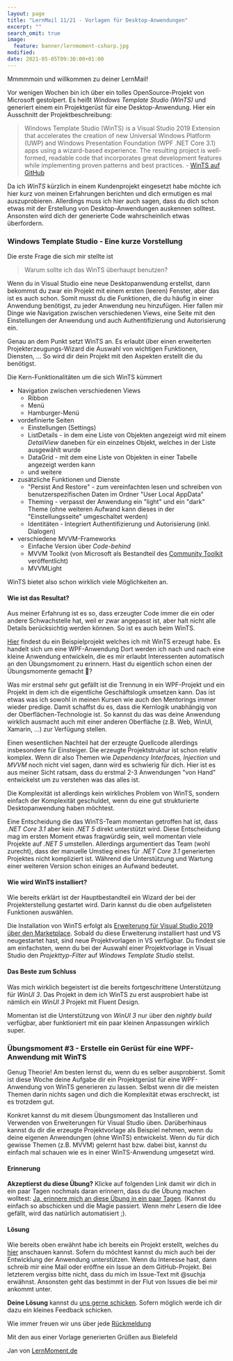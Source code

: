 ```yaml
---
layout: page
title: "LernMail 11/21 - Vorlagen für Desktop-Anwendungen"
excerpt: ""
search_omit: true
image:
  feature: banner/lernmoment-csharp.jpg
modified:
date: 2021-05-05T09:30:00+01:00
---
```


Mmmmmoin und willkommen zu deiner LernMail!

Vor wenigen Wochen bin ich über ein tolles OpenSource-Projekt von Microsoft gestolpert. Es heißt *Windows Template Studio (WinTS)* und generiert einem ein Projektgerüst für eine Desktop-Anwendung. Hier ein Ausschnitt der Projektbeschreibung:

> Windows Template Studio (WinTS) is a Visual Studio 2019 Extension that accelerates the creation of new Universal Windows Platform (UWP) and Windows Presentation Foundation (WPF .NET Core 3.1) apps using a wizard-based experience. The resulting project is well-formed, readable code that incorporates great development features while implementing proven patterns and best practices. - [WinTS auf GitHub](https://github.com/microsoft/WindowsTemplateStudio)

Da ich *WinTS* kürzlich in einem Kundenprojekt eingesetzt habe möchte ich hier kurz von meinen Erfahrungen berichten und dich ermutigen es mal auszuprobieren. Allerdings muss ich hier auch sagen, dass du dich schon etwas mit der Erstellung von Desktop-Anwendungen auskennen solltest. Ansonsten wird dich der generierte Code wahrscheinlich etwas überfordern.

### Windows Template Studio - Eine kurze Vorstellung
Die erste Frage die sich mir stellte ist

> Warum sollte ich das WinTS überhaupt benutzen?

Wenn du in Visual Studio eine neue Desktopanwendung erstellst, dann bekommst du zwar ein Projekt mit einem ersten (leeren) Fenster, aber das ist es auch schon. Somit musst du die Funktionen, die du häufig in einer Anwendung benötigst, zu jeder Anwendung neu hinzufügen. Hier fallen mir Dinge wie Navigation zwischen verschiedenen Views, eine Seite mit den Einstellungen der Anwendung und auch Authentifizierung und Autorisierung ein.

Genau an dem Punkt setzt WinTS an. Es erlaubt über einen erweiterten Projekterzeugungs-Wizard die Auswahl von wichtigen Funktionen, Diensten, ... So wird dir dein Projekt mit den Aspekten erstellt die du benötigst.

Die Kern-Funktionalitäten um die sich WinTS kümmert
 - Navigation zwischen verschiedenen Views 
   - Ribbon
   - Menü
   - Hamburger-Menü
 - vordefinierte Seiten
   - Einstellungen (Settings)
   - ListDetails - in dem eine Liste von Objekten angezeigt wird mit einem *DetailView* daneben für ein einzelnes Objekt, welches in der Liste ausgewählt wurde
   - DataGrid - mit dem eine Liste von Objekten in einer Tabelle angezeigt werden kann
   - und weitere
 - zusätzliche Funktionen und Dienste
   - "Persist And Restore" - zum vereinfachten lesen und schreiben von benutzerspezifischen Daten im Ordner "User Local AppData"
   - Theming - verpasst der Anwendung ein "light" und ein "dark" Theme (ohne weiteren Aufwand kann dieses in der "Einstellungsseite" umgeschaltet werden)
   - Identitäten - Integriert Authentifizierung und Autorisierung (inkl. Dialogen)
 - verschiedene MVVM-Frameworks
   - Einfache Version über *Code-behind*
   - MVVM Toolkit (von Microsoft als Bestandteil des [Community Toolkit](https://github.com/windows-toolkit/WindowsCommunityToolkit) veröffentlicht)
   - MVVMLight

WinTS bietet also schon wirklich viele Möglichkeiten an.

#### Wie ist das Resultat?
Aus meiner Erfahrung ist es so, dass erzeugter Code immer die ein oder andere Schwachstelle hat, weil er zwar angepasst ist, aber halt nicht alle Details berücksichtig werden können. So ist es auch beim WinTS.

[Hier](https://github.com/LernMoment/UebungsMomentReminder) findest du ein Beispielprojekt welches ich mit WinTS erzeugt habe. Es handelt sich um eine WPF-Anwendung  Dort werden ich nach und nach eine kleine Anwendung entwickeln, die es mir erlaubt Interessenten automatisch an den Übungsmoment zu erinnern. Hast du eigentlich schon einen der Übungsmomente gemacht 🧐?

Was mir erstmal sehr gut gefällt ist die Trennung in ein WPF-Projekt und ein Projekt in dem ich die eigentliche Geschäftslogik umsetzen kann. Das ist etwas was ich sowohl in meinen Kursen wie auch den Mentorings immer wieder predige. Damit schaffst du es, dass die Kernlogik unabhängig von der Oberflächen-Technologie ist. So kannst du das was deine Anwendung wirklich ausmacht auch mit einer anderen Oberfläche (z.B. Web, WinUI, Xamarin, ...) zur Verfügung stellen.

Einen wesentlichen Nachteil hat der erzeugte Quellcode allerdings insbesondere für Einsteiger. Die erzeugte Projektstruktur ist schon relativ komplex. Wenn dir also Themen wie *Dependency *Interfaces*, Injection* und *MVVM* noch nicht viel sagen, dann wird es schwierig für dich. Hier ist es aus meiner Sicht ratsam, dass du erstmal 2-3 Anwendungen "von Hand" entwickelst um zu verstehen was das alles ist. 

Die Komplexität ist allerdings kein wirkliches Problem von WinTS, sondern einfach der Komplexität geschuldet, wenn du eine gut strukturierte Desktopanwendung haben möchtest.

Eine Entscheidung die das WinTS-Team momentan getroffen hat ist, dass *.NET Core 3.1* aber kein *.NET 5* direkt unterstützt wird. Diese Entscheidung mag im ersten Moment etwas fragwürdig sein, weil momentan viele Projekte auf *.NET 5* umstellen. Allerdings argumentiert das Team (wohl zurecht), dass der manuelle Umstieg eines für *.NET Core 3.1* generierten Projektes nicht kompliziert ist. Während die Unterstützung und Wartung einer weiteren Version schon einiges an Aufwand bedeutet.

#### Wie wird WinTS installiert?
Wie bereits erklärt ist der Hauptbestandteil ein Wizard der bei der Projekterstellung gestartet wird. Darin kannst du die oben aufgelisteten Funktionen auswählen.

Die Installation von WinTS erfolgt als [Erweiterung für Visual Studio 2019 über den Marketplace](https://marketplace.visualstudio.com/items?itemName=WASTeamAccount.WindowsTemplateStudio). Sobald du diese Erweiterung installiert hast und VS neugestartet hast, sind neue Projektvorlagen in VS verfügbar. Du findest sie am einfachsten, wenn du bei der Auswahl einer Projektvorlage in Visual Studio den *Projekttyp-Filter* auf *Windows Template Studio* stellst.

#### Das Beste zum Schluss
Was mich wirklich begeistert ist die bereits fortgeschrittene Unterstützung für *WinUI 3*. Das Projekt in dem ich WinTS zu erst ausprobiert habe ist nämlich ein *WinUI 3* Projekt mit Fluent Design.

Momentan ist die Unterstützung von *WinUI 3* nur über den *nightly build* verfügbar, aber funktioniert mit ein paar kleinen Anpassungen wirklich super. 

### Übungsmoment #3 - Erstelle ein Gerüst für eine WPF-Anwendung mit WinTS
Genug Theorie! Am besten lernst du, wenn du es selber ausprobierst. Somit ist diese Woche deine Aufgabe dir ein Projektgerüst für eine WPF-Anwendung von WinTS generieren zu lassen. Selbst wenn dir die meisten Themen darin nichts sagen und dich die Komplexität etwas erschreckt, ist es trotzdem gut.

Konkret kannst du mit diesem Übungsmoment das Installieren und Verwenden von Erweiterungen für Visual Studio üben. Darüberhinaus kannst du dir die erzeugte Projektvorlage als Beispiel nehmen, wenn du deine eigenen Anwendungen (ohne WinTS) entwickelst. Wenn du für dich gewisse Themen (z.B. MVVM) gelernt hast bzw. dabei bist, kannst du einfach mal schauen wie es in einer WinTS-Anwendung umgesetzt wird.

#### Erinnerung
**Akzeptierst du diese Übung?** Klicke auf folgenden Link damit wir dich in ein paar Tagen nochmals daran erinnern, dass du die Übung machen wolltest: [Ja, erinnere mich an diese Übung in ein paar Tagen](mailto:jan@lernmoment?subject=[LernMail%2011-21]%20Übungsmoment%20akzeptiert). (Kannst du einfach so abschicken und die Magie passiert. Wenn mehr Lesern die Idee gefällt, wird das natürlich automatisiert ;).

#### Lösung
Wie bereits oben erwähnt habe ich bereits ein Projekt erstellt, welches du [hier](https://github.com/LernMoment/UebungsMomentReminder) anschauen kannst. Sofern du möchtest kannst du mich auch bei der Entwicklung der Anwendung unterstützen. Wenn du Interesse hast, dann schreib mir eine Mail oder eröffne ein Issue an dem GitHub-Projekt. Bei letzterem vergiss bitte nicht, dass du mich im Issue-Text mit @suchja erwähnst. Ansonsten geht das bestimmt in der Flut von Issues die bei mir ankommt unter.

**Deine Lösung** kannst du [uns gerne schicken](mailto:jan@lernmoment?subject=[LernMail%2011-21]%20Übungsmoment%20Lösung). Sofern möglich werde ich dir dazu ein kleines Feedback schicken.

Wie immer freuen wir uns über jede [Rückmeldung](mailto:jan@lernmoment.de?subject=Rückmeldung%20LernMail%210-21)

Mit den aus einer Vorlage generierten Grüßen aus Bielefeld

Jan von [LernMoment.de](https://www.lernmoment.de)
